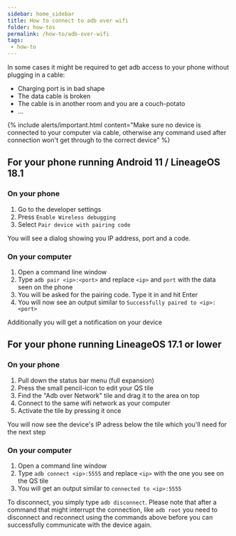 ```yaml
---
sidebar: home_sidebar
title: How to connect to adb over wifi
folder: how-tos
permalink: /how-to/adb-over-wifi
tags:
 - how-to
---
```


In some cases it might be required to get adb access to your phone without plugging in a cable:
  - Charging port is in bad shape
  - The data cable is broken
  - The cable is in another room and you are a couch-potato
  - ...

{% include alerts/important.html content="Make sure no device is connected to your computer via cable,
otherwise any command used after connection won't get through to the correct device" %}


## For your phone running Android 11 / LineageOS 18.1

### On your phone

1. Go to the developer settings
2. Press `Enable Wireless debugging`
3. Select `Pair device with pairing code`

You will see a dialog showing you IP address, port and a code.

### On your computer

1. Open a command line window
2. Type `adb pair <ip>:<port>` and replace `<ip>` and `port` with the data seen on the phone
3. You will be asked for the pairing code. Type it in and hit <key>Enter</key>
4. You will now see an output similar to
```Successfully paired to <ip>:<port>```

Additionally you will get a notification on your device


## For your phone running LineageOS 17.1 or lower

### On your phone

1. Pull down the status bar menu (full expansion)
2. Press the small pencil-icon to edit your QS tile
3. Find the "Adb over Network" tile and drag it to the area on top
4. Connect to the same wifi network as your computer
5. Activate the tile by pressing it once

You will now see the device's IP adress below the tile which you'll need for the next step

### On your computer

1. Open a command line window
2. Type `adb connect <ip>:5555` and replace `<ip>` with the one you see on the QS tile
3. You will get an output similar to
```connected to <ip>:5555```

To disconnect, you simply type `adb disconnect`.
Please note that after a command that might interrupt the connection, like `adb root` you need
to disconnect and reconnect using the commands above before you can successfully communicate with
the device again.

